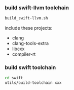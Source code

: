 ### build swift-llvm toolchain

```bash
build_swift-llvm.sh
```

include these projects:

- clang
- clang-tools-extra
- libcxx
- compiler-rt


### build swift toolchain

```bash
cd swift
utils/build-toolchain xxx
```

